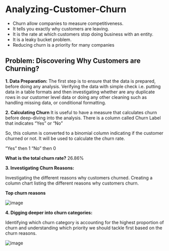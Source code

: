 # Analyzing-Customer-Churn

-	Churn allow companies to measure competitiveness.
-	It tells you exactly why customers are leaving.
-	It is the rate at which customers stop doing business with an entity.
-	It is a leaky bucket problem.
-	Reducing churn is a priority for many companies

## Problem: Discovering Why Customers are Churning?

**1.	Data Preparation:**
The first step is to ensure that the data is prepared, before doing any analysis. Verifying the data with simple check i.e. putting data in a table formats and then investigating whether are any duplicate rows in our customer level data or doing any other cleaning such as handling missing data, or conditional formatting.

**2.	Calculating Churn**
It is useful to have a measure that calculates churn before deep-diving into the analysis.
There is a column called Churn Label that indicates “Yes” or “No”

So, this column is converted to a binomial column indicating if the customer churned or not. It will be used to calculate the churn rate.

“Yes” then 1
“No” then 0

**What is the total churn rate?**
26.86%

**3.	Investigating Churn Reasons:**

Investigating the different reasons why customers churned. Creating a column chart listing the different reasons why customers churn. 

**Top churn reasons**

![image](https://github.com/user-attachments/assets/3ab408d5-3ca5-490a-900a-aa88796bc13b)

**4.	Digging deeper into churn categories:**

Identifying which churn category is accounting for the highest proportion of churn and understanding which priority we should tackle first based on the churn reasons. 

![image](https://github.com/user-attachments/assets/737c88a3-874c-460d-a1d3-13294597ead6)





